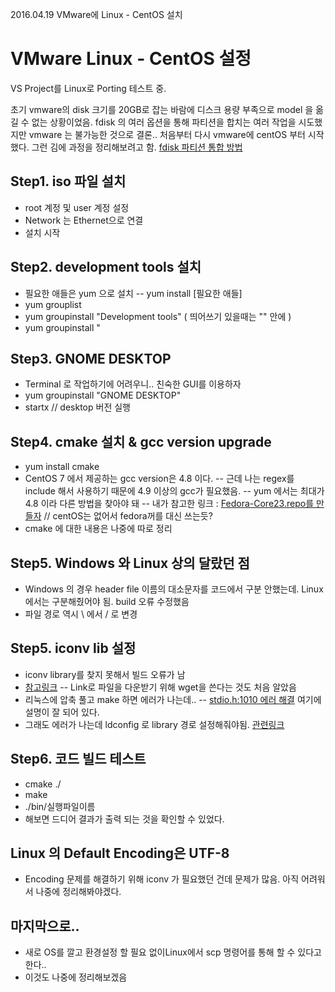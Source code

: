 2016.04.19 VMware에 Linux - CentOS 설치

# VMware Linux - CentOS 설정
VS Project를 Linux로 Porting 테스트 중.

초기 vmware의 disk 크기를 20GB로 잡는 바람에  디스크 용량 부족으로 model 을 옮길 수 없는 상황이었음.
fdisk 의 여러 옵션을 통해 파티션을 합치는 여러 작업을 시도했지만 vmware 는 불가능한 것으로 결론..
처음부터 다시 vmware에 centOS 부터 시작했다. 그런 김에 과정을 정리해보려고 함.
[fdisk  파티션 통합 방법 ](http://askubuntu.com/questions/66000/how-to-merge-partitions)

## Step1. iso 파일 설치

- root 계정 및 user 계정 설정
- Network 는 Ethernet으로 연결
- 설치 시작

## Step2. development tools 설치
- 필요한 애들은 yum 으로 설치
-- yum install [필요한 애들]
- yum grouplist
- yum groupinstall "Development tools" ( 띄어쓰기 있을때는 "" 안에 )
- yum groupinstall "

## Step3. GNOME DESKTOP
- Terminal 로 작업하기에 어려우니.. 친숙한 GUI를 이용하자
- yum groupinstall "GNOME DESKTOP"
- startx // desktop 버전 실행

## Step4. cmake 설치 & gcc version upgrade
- yum install cmake
- CentOS 7 에서 제공하는 gcc version은 4.8 이다. 
-- 근데 나는 regex를 include 해서 사용하기 때문에 4.9 이상의 gcc가 필요했음.
-- yum 에서는 최대가 4.8 이라 다른 방법을 찾아야 돼
-- 내가 참고한 링크 :  [Fedora-Core23.repo를 만들자](http://serverfault.com/questions/720558/how-to-install-gcc-5-2-on-centos-7-1) // centOS는 없어서 fedora꺼를 대신 쓰는듯?
- cmake 에 대한 내용은 나중에 따로 정리

## Step5. Windows 와 Linux 상의 달랐던 점
- Windows 의 경우 header file 이름의 대소문자를 코드에서 구분 안했는데. Linux에서는 구분해줬어야 됨. build 오류 수정했음
- 파일 경로 역시 \\ 에서 / 로 변경


## Step5. iconv lib 설정
- iconv library를 찾지 못해서 빌드 오류가 남
- [참고링크](http://geeksww.com/tutorials/libraries/libiconv/installation/installing_libiconv_on_ubuntu_linux.php)
-- Link로 파일을 다운받기 위해 wget을 쓴다는 것도 처음 알았음
- 리눅스에 압축 풀고 make 하면 에러가 나는데..
-- [stdio.h:1010 에러 해결](http://linuking.com/GNHome/index.php?document_srl=10960&mid=LinuxEtc&listStyle=viewer&page=7) 여기에 설명이 잘 되어 있다.
- 그래도 에러가 나는데 ldconfig 로  library 경로 설정해줘야됨. [관련링크](http://www.opencode.co.kr/bbs/board.php?bo_table=apache_tips&wr_id=61)

## Step6. 코드 빌드 테스트
- cmake ./
- make
- ./bin/실행파일이름
- 해보면 드디어 결과가 출력 되는 것을 확인할 수 있었다.

## Linux 의 Default Encoding은 UTF-8
- Encoding 문제를 해결하기 위해  iconv 가 필요했던 건데 문제가 많음. 아직 어려워서  나중에 정리해봐야겠다.


## 마지막으로..
- 새로 OS를 깔고 환경설정 할 필요 없이Linux에서 scp 명령어를 통해 할 수 있다고 한다.. 
- 이것도 나중에 정리해보겠음